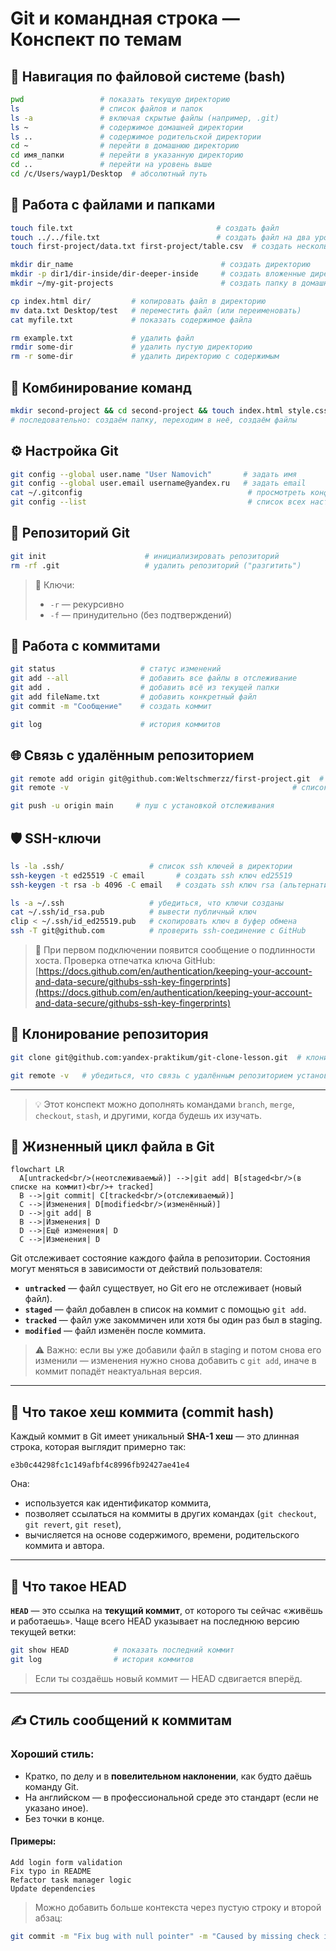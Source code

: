 # Git и командная строка — Конспект по темам

## 📁 Навигация по файловой системе (bash)

```bash
pwd                 # показать текущую директорию
ls                  # список файлов и папок
ls -a               # включая скрытые файлы (например, .git)
ls ~                # содержимое домашней директории
ls ..               # содержимое родительской директории
cd ~                # перейти в домашнюю директорию
cd имя_папки        # перейти в указанную директорию
cd ..               # перейти на уровень выше
cd /c/Users/wayp1/Desktop  # абсолютный путь
```

## 📄 Работа с файлами и папками

```bash
touch file.txt                                # создать файл
touch ../../file.txt                          # создать файл на два уровня выше
touch first-project/data.txt first-project/table.csv  # создать несколько файлов

mkdir dir_name                                 # создать директорию
mkdir -p dir1/dir-inside/dir-deeper-inside     # создать вложенные директории
mkdir ~/my-git-projects                        # создать папку в домашней директории

cp index.html dir/         # копировать файл в директорию
mv data.txt Desktop/test   # переместить файл (или переименовать)
cat myfile.txt             # показать содержимое файла

rm example.txt             # удалить файл
rmdir some-dir             # удалить пустую директорию
rm -r some-dir             # удалить директорию с содержимым
```

## 🔗 Комбинирование команд

```bash
mkdir second-project && cd second-project && touch index.html style.css
# последовательно: создаём папку, переходим в неё, создаём файлы
```

## ⚙️ Настройка Git

```bash
git config --global user.name "User Namovich"       # задать имя
git config --global user.email username@yandex.ru   # задать email
cat ~/.gitconfig                                     # просмотреть конфиг
git config --list                                    # список всех настроек
```

## 🧱 Репозиторий Git

```bash
git init                      # инициализировать репозиторий
rm -rf .git                   # удалить репозиторий ("разгитить")
```

> 🔸 Ключи:
>
> * `-r` — рекурсивно
> * `-f` — принудительно (без подтверждений)

## 📌 Работа с коммитами

```bash
git status                   # статус изменений
git add --all                # добавить все файлы в отслеживание
git add .                    # добавить всё из текущей папки
git add fileName.txt         # добавить конкретный файл
git commit -m "Сообщение"    # создать коммит

git log                      # история коммитов
```

## 🌐 Связь с удалённым репозиторием

```bash
git remote add origin git@github.com:Weltschmerzz/first-project.git  # задать удалённый репозиторий
git remote -v                                                  # список удалённых репозиториев

git push -u origin main     # пуш с установкой отслеживания
```

## 🛡 SSH-ключи

```bash
ls -la .ssh/                   # список ssh ключей в директории
ssh-keygen -t ed25519 -C email       # создать ssh ключ ed25519
ssh-keygen -t rsa -b 4096 -C email   # создать ssh ключ rsa (альтернатива)

ls -a ~/.ssh                   # убедиться, что ключи созданы
cat ~/.ssh/id_rsa.pub          # вывести публичный ключ
clip < ~/.ssh/id_ed25519.pub   # скопировать ключ в буфер обмена
ssh -T git@github.com          # проверить ssh-соединение с GitHub
```

> 🧠 При первом подключении появится сообщение о подлинности хоста.
> Проверка отпечатка ключа GitHub: [https://docs.github.com/en/authentication/keeping-your-account-and-data-secure/githubs-ssh-key-fingerprints](https://docs.github.com/en/authentication/keeping-your-account-and-data-secure/githubs-ssh-key-fingerprints)

## 🔄 Клонирование репозитория

```bash
git clone git@github.com:yandex-praktikum/git-clone-lesson.git  # клонировать репозиторий

git remote -v   # убедиться, что связь с удалённым репозиторием установлена
```

---

> 💡 Этот конспект можно дополнять командами `branch`, `merge`, `checkout`, `stash`, и другими, когда будешь их изучать.

## 🔄 Жизненный цикл файла в Git

```mermaid
flowchart LR
  A[untracked<br/>(неотслеживаемый)] -->|git add| B[staged<br/>(в списке на коммит)<br/>+ tracked]
  B -->|git commit| C[tracked<br/>(отслеживаемый)]
  C -->|Изменения| D[modified<br/>(изменённый)]
  D -->|git add| B
  B -->|Изменения| D
  D -->|Ещё изменения| D
  C -->|Изменения| D
```

Git отслеживает состояние каждого файла в репозитории. Состояния могут меняться в зависимости от действий пользователя:

- **`untracked`** — файл существует, но Git его не отслеживает (новый файл).
- **`staged`** — файл добавлен в список на коммит с помощью `git add`.
- **`tracked`** — файл уже закоммичен или хотя бы один раз был в staging.
- **`modified`** — файл изменён после коммита.

> ⚠️ Важно: если вы уже добавили файл в staging и потом снова его изменили — изменения нужно снова добавить с `git add`, иначе в коммит попадёт неактуальная версия.

---

## 🔑 Что такое хеш коммита (commit hash)

Каждый коммит в Git имеет уникальный **SHA-1 хеш** — это длинная строка, которая выглядит примерно так:

```
e3b0c44298fc1c149afbf4c8996fb92427ae41e4
```

Она:
- используется как идентификатор коммита,
- позволяет ссылаться на коммиты в других командах (`git checkout`, `git revert`, `git reset`),
- вычисляется на основе содержимого, времени, родительского коммита и автора.

---

## 🧭 Что такое HEAD

**`HEAD`** — это ссылка на **текущий коммит**, от которого ты сейчас «живёшь и работаешь». Чаще всего HEAD указывает на последнюю версию текущей ветки:

```bash
git show HEAD          # показать последний коммит
git log                # история коммитов
```

> Если ты создаёшь новый коммит — HEAD сдвигается вперёд.

---

## ✍️ Стиль сообщений к коммитам

### Хороший стиль:
- Кратко, по делу и в **повелительном наклонении**, как будто даёшь команду Git.
- На английском — в профессиональной среде это стандарт (если не указано иное).
- Без точки в конце.

#### Примеры:
```
Add login form validation
Fix typo in README
Refactor task manager logic
Update dependencies
```

> Можно добавить больше контекста через пустую строку и второй абзац:
```bash
git commit -m "Fix bug with null pointer" -m "Caused by missing check in TaskManager"
```